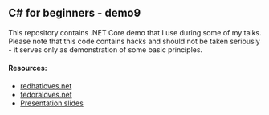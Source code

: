 
## C# for beginners - demo9

This repository contains .NET Core demo that I use during some of my talks. Please note that this code contains hacks and should not be taken seriously - it serves only as demonstration of some basic principles.

#### Resources:

* [redhatloves.net](http://redhatloves.net)
* [fedoraloves.net](http://fedoraloves.net)
* [Presentation slides](https://redhat.slides.com/rjanekov/dotnet-demo-9?token=I7zNPmV1)
